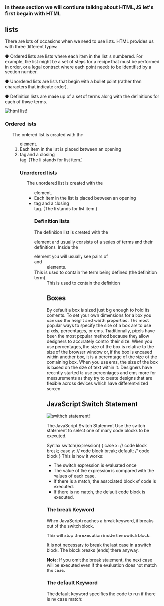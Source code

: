 ### in these section we will contiune talking about HTML,JS let's first begain with HTML 
## lists
There are lots of occasions when we
need to use lists. HTML provides us with
three different types:

● Ordered lists are lists where each item in the list is
numbered. For example, the list might be a set of steps for
a recipe that must be performed in order, or a legal contract
where each point needs to be identified by a section
number.

● Unordered lists are lists that begin with a bullet point
(rather than characters that indicate order).

● Definition lists are made up of a set of terms along with the definitions for each of those terms.

![html list!](https://gocoding.org/wp-content/uploads/2020/06/Unordered-List-Example.png)
### Ordered lists
<ol>
The ordered list is created with
the <ol> element.
<li>
Each item in the list is placed
between an opening <li> tag
and a closing </li> tag. (The li
stands for list item.)

### Unordered lists 
<ul>
The unordered list is created
with the <ul> element.
<li>
Each item in the list is placed
between an opening <li> tag
and a closing </li> tag. (The li
stands for list item.)

### Definition lists
<dl>
The definition list is created with
the <dl> element and usually
consists of a series of terms and
their definitions.
Inside the <dl> element you will
usually see pairs of <dt> and
<dd> elements.
<dt>
This is used to contain the term
being defined (the definition
term).
<dd>
This is used to contain the
definition


## Boxes



By default a box is sized just big
enough to hold its contents. To
set your own dimensions for a
box you can use the height and
width properties.
The most popular ways to
specify the size of a box are
to use pixels, percentages, or
ems. Traditionally, pixels have
been the most popular method
because they allow designers to
accurately control their size.
When you use percentages,
the size of the box is relative to
the size of the browser window
or, if the box is encased within
another box, it is a percentage of
the size of the containing box.
When you use ems, the size
of the box is based on the size
of text within it. Designers
have recently started to use
percentages and ems more for
measurements as they try to
create designs that are flexible
across devices which have
different-sized screen

## JavaScript Switch Statement

![swithch statement!](https://www.udacity.com/blog/wp-content/uploads/2021/03/Screen-Shot-2021-03-22-at-4.31.51-PM.png)


The JavaScript Switch Statement
Use the switch statement to select one of many code blocks to be executed.

Syntax
switch(expression) {
  case x:
    // code block
    break;
  case y:
    // code block
    break;
  default:
    // code block
}
This is how it works:

* The switch expression is evaluated once.
* The value of the expression is compared with the values of each case.
* If there is a match, the associated block of code is executed.
* If there is no match, the default code block is executed.

### The break Keyword
When JavaScript reaches a break keyword, it breaks out of the switch block.

This will stop the execution inside the switch block.

It is not necessary to break the last case in a switch block. The block breaks (ends) there anyway.

**Note:** If you omit the break statement, the next case will be executed even if the evaluation does not match the case.

### The default Keyword
The default keyword specifies the code to run if there is no case match:
